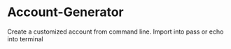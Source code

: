 # Account-Generator
Create a customized account from command line. Import into pass or echo into terminal 
